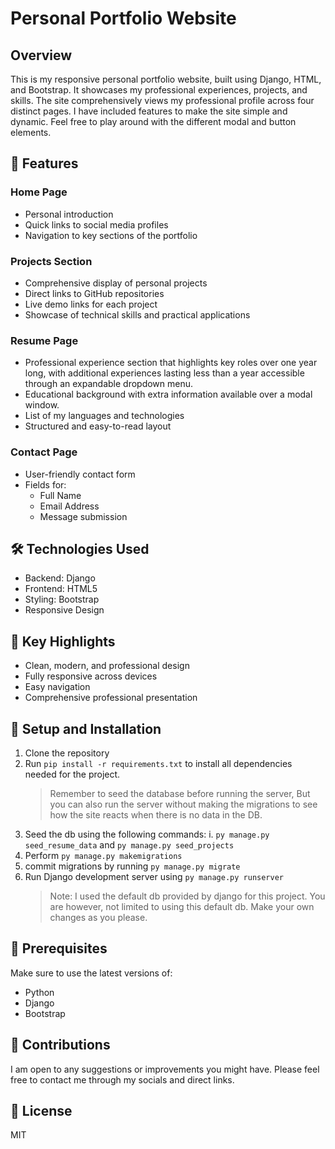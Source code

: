 
# Personal Portfolio Website

## Overview
This is my responsive personal portfolio website, built using Django, HTML, and Bootstrap. It showcases my professional experiences, projects, and skills. The site comprehensively views my professional profile across four distinct pages. I have included features to make the site simple and dynamic. Feel free to play around with the different modal and button elements.

## 🚀 Features

### Home Page
- Personal introduction
- Quick links to social media profiles
- Navigation to key sections of the portfolio

### Projects Section
- Comprehensive display of personal projects
- Direct links to GitHub repositories
- Live demo links for each project
- Showcase of technical skills and practical applications

### Resume Page
- Professional experience section that highlights key roles over one year long, with additional experiences lasting less than a year accessible through an expandable dropdown menu.
- Educational background with extra information available over a modal window.
- List of my languages and technologies
- Structured and easy-to-read layout

### Contact Page
- User-friendly contact form
- Fields for:
  - Full Name
  - Email Address
  - Message submission

## 🛠️ Technologies Used
- Backend: Django
- Frontend: HTML5
- Styling: Bootstrap
- Responsive Design

## 🌟 Key Highlights
- Clean, modern, and professional design
- Fully responsive across devices
- Easy navigation
- Comprehensive professional presentation

## 🔧 Setup and Installation
1. Clone the repository
2. Run `pip install -r requirements.txt` to install all dependencies needed for the project.
   > Remember to seed the database before running the server, But you can also run the server without making the migrations to see how the site reacts when there is no data in the DB. 
3. Seed the db using the following commands:
  i. `py manage.py seed_resume_data` and `py manage.py seed_projects`
4. Perform `py manage.py makemigrations`
5. commit migrations by running `py manage.py migrate`
6. Run Django development server using `py manage.py runserver`
   > Note: I used the default db provided by django for this project. You are however, not limited to using this default db. Make your own changes as you please.

## 📝 Prerequisites
Make sure to use the latest versions of:
- Python
- Django
- Bootstrap

## 🤝 Contributions
I am open to any suggestions or improvements you might have. Please feel free to contact me through my socials and direct links.

## 📄 License
MIT
